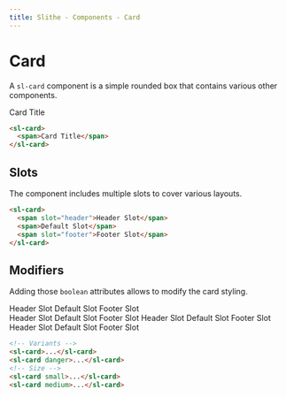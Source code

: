 ```yaml
---
title: Slithe - Components - Card
---
```

# Card

A `sl-card` component is a simple rounded box that contains various other components.

<Preview>
  <sl-card>
    <span>Card Title</span>
  </sl-card>
</Preview>

``` html
<sl-card>
  <span>Card Title</span>
</sl-card>
```

## Slots

The component includes multiple slots to cover various layouts.

<Preview title="Playground">
  <PlaygroundCard/>
</Preview>

``` html
<sl-card>
  <span slot="header">Header Slot</span>  
  <span>Default Slot</span>
  <span slot="footer">Footer Slot</span>  
</sl-card>
```

## Modifiers

Adding those `boolean` attributes allows to modify the card styling.

<Preview title="Variants">
  <sl-card>
    <span slot="header">Header Slot</span>  
    <span>Default Slot</span>
    <span slot="footer">Footer Slot</span>  
  </sl-card>
  <br/>
  <sl-card danger>
    <span slot="header">Header Slot</span>  
    <span>Default Slot</span>
    <span slot="footer">Footer Slot</span>  
  </sl-card>
</Preview>
<Preview title="Sizes">
  <sl-card small>
    <span slot="header">Header Slot</span>  
    <span>Default Slot</span>
    <span slot="footer">Footer Slot</span>  
  </sl-card>
  <br/>
  <sl-card medium>
    <span slot="header">Header Slot</span>  
    <span>Default Slot</span>
    <span slot="footer">Footer Slot</span>  
  </sl-card>
</Preview>

``` html
<!-- Variants -->
<sl-card>...</sl-card>
<sl-card danger>...</sl-card>
<!-- Size -->
<sl-card small>...</sl-card>
<sl-card medium>...</sl-card>
```
